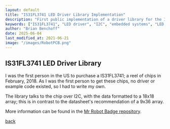 ```yaml
---
layout: default
title: "IS31FL3741 LED Driver Library Implementation"
description: "First public implementation of a driver library for the IS31FL3741 LED controller with custom 18x18 array formatting"
keywords: ["IS31FL3741", "LED driver", "I2C", "embedded systems", "LED matrix", "driver library", "hardware interface", "C programming"]
author: "Brian Benchoff"
date: 2025-06-04
last_modified_at: 2021-06-21
image: "/images/RobotPCB.png"
---
```

## IS31FL3741 LED Driver Library

I was the first person in the US to purchase a IS31FL3741; a reel of chips in February, 2018. As I was the first person to get these chips, no driver or example code existed, so I had to write my own.

The library talks to the chip over I2C, with the data formatted to a 18x18 array; this is in contrast to the datasheet's recommendation of a 9x36 array.

More information can be found in the [Mr Robot Badge repository](https://github.com/bbenchoff/MrRobotBadge).

[back](../)